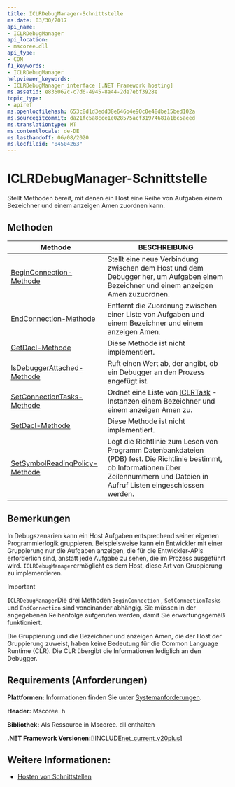 ```yaml
---
title: ICLRDebugManager-Schnittstelle
ms.date: 03/30/2017
api_name:
- ICLRDebugManager
api_location:
- mscoree.dll
api_type:
- COM
f1_keywords:
- ICLRDebugManager
helpviewer_keywords:
- ICLRDebugManager interface [.NET Framework hosting]
ms.assetid: e835062c-c7d6-4945-8a44-2de7ebf3928e
topic_type:
- apiref
ms.openlocfilehash: 653c8d1d3edd38e646b4e90c0e48dbe15bed102a
ms.sourcegitcommit: da21fc5a8cce1e028575acf31974681a1bc5aeed
ms.translationtype: MT
ms.contentlocale: de-DE
ms.lasthandoff: 06/08/2020
ms.locfileid: "84504263"
---
```

# <a name="iclrdebugmanager-interface"></a>ICLRDebugManager-Schnittstelle
Stellt Methoden bereit, mit denen ein Host eine Reihe von Aufgaben einem Bezeichner und einem anzeigen Amen zuordnen kann.  
  
## <a name="methods"></a>Methoden  
  
|Methode|BESCHREIBUNG|  
|------------|-----------------|  
|[BeginConnection-Methode](iclrdebugmanager-beginconnection-method.md)|Stellt eine neue Verbindung zwischen dem Host und dem Debugger her, um Aufgaben einem Bezeichner und einem anzeigen Amen zuzuordnen.|  
|[EndConnection-Methode](iclrdebugmanager-endconnection-method.md)|Entfernt die Zuordnung zwischen einer Liste von Aufgaben und einem Bezeichner und einem anzeigen Amen.|  
|[GetDacl-Methode](iclrdebugmanager-getdacl-method.md)|Diese Methode ist nicht implementiert.|  
|[IsDebuggerAttached-Methode](iclrdebugmanager-isdebuggerattached-method.md)|Ruft einen Wert ab, der angibt, ob ein Debugger an den Prozess angefügt ist.|  
|[SetConnectionTasks-Methode](iclrdebugmanager-setconnectiontasks-method.md)|Ordnet eine Liste von [ICLRTask](iclrtask-interface.md) -Instanzen einem Bezeichner und einem anzeigen Amen zu.|  
|[SetDacl-Methode](iclrdebugmanager-setdacl-method.md)|Diese Methode ist nicht implementiert.|  
|[SetSymbolReadingPolicy-Methode](iclrdebugmanager-setsymbolreadingpolicy-method.md)|Legt die Richtlinie zum Lesen von Programm Datenbankdateien (PDB) fest. Die Richtlinie bestimmt, ob Informationen über Zeilennummern und Dateien in Aufruf Listen eingeschlossen werden.|  
  
## <a name="remarks"></a>Bemerkungen  
 In Debugszenarien kann ein Host Aufgaben entsprechend seiner eigenen Programmierlogik gruppieren. Beispielsweise kann ein Entwickler mit einer Gruppierung nur die Aufgaben anzeigen, die für die Entwickler-APIs erforderlich sind, anstatt jede Aufgabe zu sehen, die im Prozess ausgeführt wird. `ICLRDebugManager`ermöglicht es dem Host, diese Art von Gruppierung zu implementieren.  
  
> [!IMPORTANT]
> `ICLRDebugManager`Die drei Methoden `BeginConnection` , `SetConnectionTasks` und `EndConnection` sind voneinander abhängig. Sie müssen in der angegebenen Reihenfolge aufgerufen werden, damit Sie erwartungsgemäß funktioniert.  
  
 Die Gruppierung und die Bezeichner und anzeigen Amen, die der Host der Gruppierung zuweist, haben keine Bedeutung für die Common Language Runtime (CLR). Die CLR übergibt die Informationen lediglich an den Debugger.  
  
## <a name="requirements"></a>Requirements (Anforderungen)  
 **Plattformen:** Informationen finden Sie unter [Systemanforderungen](../../get-started/system-requirements.md).  
  
 **Header:** Mscoree. h  
  
 **Bibliothek:** Als Ressource in Mscoree. dll enthalten  
  
 **.NET Framework Versionen:**[!INCLUDE[net_current_v20plus](../../../../includes/net-current-v20plus-md.md)]  
  
## <a name="see-also"></a>Weitere Informationen:

- [Hosten von Schnittstellen](hosting-interfaces.md)
